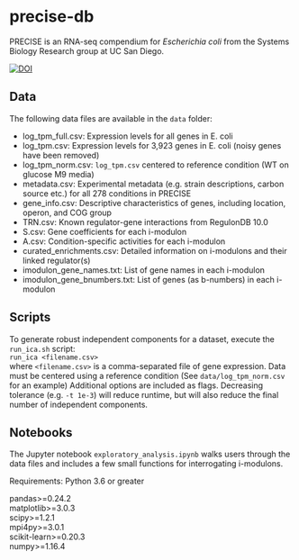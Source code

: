# precise-db

PRECISE is an RNA-seq compendium for _Escherichia coli_ from the Systems Biology Research group at UC San Diego.

[![DOI](https://zenodo.org/badge/187104662.svg)](https://zenodo.org/badge/latestdoi/187104662)

## Data
The following data files are available in the `data` folder:
* log_tpm_full.csv: Expression levels for all genes in E. coli
* log_tpm.csv: Expression levels for 3,923 genes in E. coli (noisy genes have been removed)
* log_tpm_norm.csv: `log_tpm.csv` centered to reference condition (WT on glucose M9 media)
* metadata.csv: Experimental metadata (e.g. strain descriptions, carbon source etc.) for all 278 conditions in PRECISE
* gene_info.csv: Descriptive characteristics of genes, including location, operon, and COG group
* TRN.csv: Known regulator-gene interactions from RegulonDB 10.0
* S.csv: Gene coefficients for each i-modulon
* A.csv: Condition-specific activities for each i-modulon
* curated_enrichments.csv: Detailed information on i-modulons and their linked regulator(s)
* imodulon_gene_names.txt: List of gene names in each i-modulon
* imodulon_gene_bnumbers.txt: List of genes (as b-numbers) in each i-modulon

## Scripts
To generate robust independent components for a dataset, execute the `run_ica.sh` script:  
`run_ica <filename.csv>`  
where `<filename.csv>` is a comma-separated file of gene expression. Data must be centered using a reference condition (See `data/log_tpm_norm.csv` for an example)
Additional options are included as flags. Decreasing tolerance (e.g. `-t 1e-3`) will reduce runtime, but will also reduce the final number of independent components.

## Notebooks
The Jupyter notebook `exploratory_analysis.ipynb` walks users through the data files and includes a few small functions for interrogating i-modulons.

Requirements:
Python 3.6 or greater

pandas>=0.24.2  
matplotlib>=3.0.3  
scipy>=1.2.1  
mpi4py>=3.0.1  
scikit-learn>=0.20.3  
numpy>=1.16.4  

